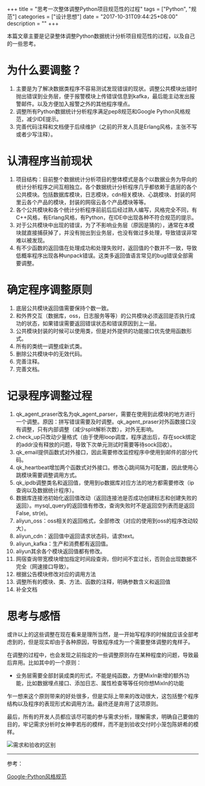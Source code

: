 +++
title = "思考一次整体调整Python项目规范性的过程"
tags = ["Python", "规范"]
categories = ["设计思想"]
date = "2017-10-31T09:44:25+08:00"
description = ""
+++



本篇文章主要是记录整体调整Python数据统计分析项目规范性的过程，以及自己的一些思考。

# 为什么要调整？

1. 主要是为了解决数据类程序不容易测试发现错误的现状。调整公共模块出错时抛出错误到业务层，便于报警模块上传错误信息到kafka，最后能主动发出报警邮件。以及方便加入报警之外的其他程序埋点。
2. 调整所有Python数据统计分析程序满足pep8规范和Google Python风格规范，减少IDE提示。
3. 完善代码注释和文档便于后续维护（之前的开发人员是Erlang风格，主张不写或者少写注释）。

<!--more-->

# 认清程序当前现状

1. 项目结构：目前整个数据统计分析项目的整体模式是各个以数据业务为导向的统计分析程序之间互相独立。各个数据统计分析程序几乎都依赖于底层的各个公共模块。包括数据库模块，日志模块，cdn相关模块、心跳模块、封装的阿里云各个产品的模块，封装的网宿云各个产品模块等等。
2. 各个公共模块和各个统计分析程序前前后后经过熟人编写，风格完全不同，有C++风格，有Erlang风格，有Python，在IDE中出现各种不符合规范的提示。
3. 对于公共模块中出现的错误，为了不影响业务层（原因是猜的），通常在本模块就直接捕获掉了，并没有抛出到业务层，也没有做过多处理，导致错误非常难以被发现。
4. 有不少函数的返回值在处理成功和处理失败时，返回值的个数并不一致，导致低概率程序出现各种unpack错误。这类多返回值语言常见的bug错误全部需要调整。

# 确定程序调整原则

1. 底层公共模块返回值需要保持个数一致。
2. 和外界交互（数据库，oss，日志服务等等）的公共模块必须返回是否执行成功的状态，如果错误需要返回错误状态和错误原因到上一层。
3. 公共模块封装的时候可以使用类，但是对外提供的功能接口优先使用函数形式。
4. 所有的类统一调整成新式类。
5. 删除公共模块中的无效代码。
6. 完善注释。
7. 完善文档。

# 记录程序调整过程

1. qk_agent_praser改名为qk_agent_parser，需要在使用到此模块的地方进行一个调整。原因：拼写错误需要及时调整。qk_agent_praser对外函数接口没有调整，只有内部调整（减少split解析次数），对外无影响。
2. check_up只改动少量格式（由于使用loop调度，程序退出后，存在sock绑定的addr没有释放的问题，导致下次单元测试时需要等待sock回收）。
3. qk_email提供函数式对外接口，因此需要修改监控程序中使用到邮件的部分代码。
4. qk_heartbeat增加两个函数式对外接口。修改心跳间隔为可配置，因此使用心跳模块需要调整调用方式。
5. qk_ipdb调整类名和返回值，使用到ip数据库对应方法的地方都需要修改（ip查询以及数据统计程序）。
6. 数据库连接池初始化返回值改动（返回连接池是否成功创建标志和创建失败的返回）。mysql_query的返回值有修改，查询失败时不是返回空列表而是返回False, str(e)。
7. aliyun_oss：oss相关的返回格式，全部修改（对应的使用到oss的程序改动较大）。
8. aliyun_cdn：返回值中返回请求状态码，请求text。
9. aliyun_kafka：生产和消费都有返回值。
10. aliyun其余各个模块返回值都有修改。
11. 网宿查询带宽模块增加指定时间段查询，但时间不宜过长，否则会出现数据不完全（网速接口导致）。
12. 根据公告模块修改对应的调用方法
13. 调整所有的模块、类、方法、函数的注释，明确参数含义和返回值
14. 补全文档

# 思考与感悟

或许以上的这些调整在现在看来是理所当然，是一开始写程序的时候就应该全部考虑到的，但是现实却由于各种原因，导致程序成为一个需要整体调整的鬼样子。

在调整的过程中，也会发现之前指定的一些调整原则存在某种程度的问题，导致最后弃用。比如其中的一个原则：

- 业务层需要全部封装成类的形式，不能是纯函数，方便MixIn新增的额外功能，比如数据埋点接口、添加日志、属性检查等等任何你想MixIn的功能

乍一想来这个原则带来的好处很多，但是实际上带来的改动很大，这包括整个程序结构以及程序的表现形式和调用方法。最终还是弃用了这项原则。

最后，所有的开发人员都应该尽可能的参与需求分析，理解需求，明确自己要做的目的，牢记需求分析时女神李若彤的模样，而不是到验收交付时小笼包陈妍希的模样。

![需求和验收的区别](https://flowsnow.oss-cn-shanghai.aliyuncs.com/history/image/blog/%E9%9C%80%E6%B1%82%E5%92%8C%E9%AA%8C%E6%94%B6%E7%9A%84%E5%8C%BA%E5%88%AB.jpg)

---

参考：

[Google-Python风格规范](http://zh-google-styleguide.readthedocs.io/en/latest/google-python-styleguide/python_style_rules/)

